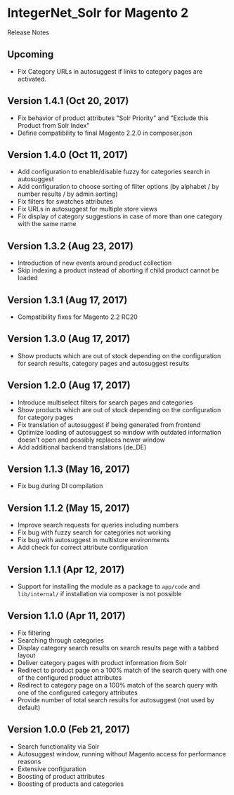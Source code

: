 IntegerNet_Solr for Magento 2
===============
Release Notes

Upcoming
--------------

- Fix Category URLs in autosuggest if links to category pages are activated.

Version 1.4.1 (Oct 20, 2017)
---------------

- Fix behavior of product attributes "Solr Priority" and "Exclude this Product from Solr Index"
- Define compatibility to final Magento 2.2.0 in composer.json

Version 1.4.0 (Oct 11, 2017)
---------------

- Add configuration to enable/disable fuzzy for categories search in autosuggest
- Add configuration to choose sorting of filter options (by alphabet / by number results / by admin sorting)
- Fix filters for swatches attributes
- Fix URLs in autosuggest for multiple store views
- Fix display of category suggestions in case of more than one category with the same name

Version 1.3.2 (Aug 23, 2017)
---------------

- Introduction of new events around product collection
- Skip indexing a product instead of aborting if child product cannot be loaded 

Version 1.3.1 (Aug 17, 2017)
---------------

- Compatibility fixes for Magento 2.2 RC20

Version 1.3.0 (Aug 17, 2017)
---------------

- Show products which are out of stock depending on the configuration for search results, category pages and autosuggest results

Version 1.2.0 (Aug 17, 2017)
---------------

- Introduce multiselect filters for search pages and categories
- Show products which are out of stock depending on the configuration for category pages
- Fix translation of autosuggest if being generated from frontend
- Optimize loading of autosuggest so window with outdated information doesn't open and possibly replaces newer window
- Add additional backend translations (de_DE)

Version 1.1.3 (May 16, 2017)
---------------

- Fix bug during DI compilation

Version 1.1.2 (May 15, 2017)
---------------

- Improve search requests for queries including numbers
- Fix bug with fuzzy search for categories not working
- Fix bug with autosuggest in multistore environments
- Add check for correct attribute configuration

Version 1.1.1 (Apr 12, 2017)
---------------

- Support for installing the module as a package to `app/code` and `lib/internal/` if installation via composer
    is not possible

Version 1.1.0 (Apr 11, 2017)
---------------

- Fix filtering
- Searching through categories
- Display category search results on search results page with a tabbed layout
- Deliver category pages with product information from Solr 
- Redirect to product page on a 100% match of the search query with one of the configured product attributes
- Redirect to category page on a 100% match of the search query with one of the configured category attributes
- Provide number of total search results for autosuggest (not used by default)

Version 1.0.0 (Feb 21, 2017)
---------------

- Search functionality via Solr
- Autosuggest window, running without Magento access for performance reasons
- Extensive configuration
- Boosting of product attributes
- Boosting of products and categories
